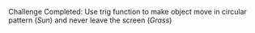Challenge Completed: Use trig function to make object move in circular pattern (*Sun*) and never leave the screen (*Grass*)
